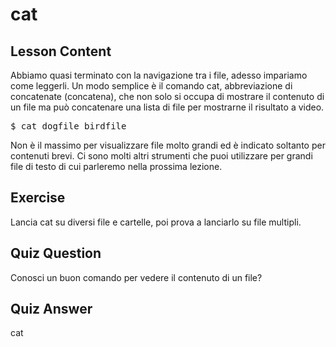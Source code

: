 # cat

## Lesson Content

Abbiamo quasi terminato con la navigazione tra i file, adesso impariamo come leggerli. Un modo semplice è il comando cat, abbreviazione di concatenate (concatena), che non solo si occupa di mostrare il contenuto di un file ma può concatenare una lista di file per mostrarne il risultato a video.

<pre>$ cat dogfile birdfile</pre>

Non è il massimo per visualizzare file molto grandi ed è indicato soltanto per contenuti brevi. Ci sono molti altri strumenti che puoi utilizzare per grandi file di testo di cui parleremo nella prossima lezione.

## Exercise

Lancia cat su diversi file e cartelle, poi prova a lanciarlo su file multipli.

## Quiz Question

Conosci un buon comando per vedere il contenuto di un file?

## Quiz Answer

cat
